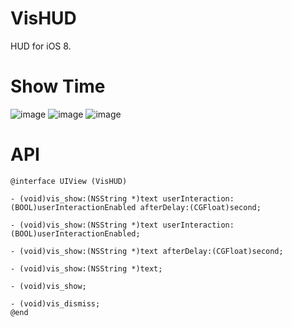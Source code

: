 # VisHUD
HUD for iOS 8.

# Show Time
![image](https://github.com/Wzxhaha/WZXStorehouse/blob/master/vishud_title.gif)
![image](https://github.com/Wzxhaha/WZXStorehouse/blob/master/vishud_notitle.gif)
![image](https://github.com/Wzxhaha/WZXStorehouse/blob/master/vishud_change.gif)

# API

```objc
@interface UIView (VisHUD)

- (void)vis_show:(NSString *)text userInteraction:(BOOL)userInteractionEnabled afterDelay:(CGFloat)second;

- (void)vis_show:(NSString *)text userInteraction:(BOOL)userInteractionEnabled;

- (void)vis_show:(NSString *)text afterDelay:(CGFloat)second;

- (void)vis_show:(NSString *)text;

- (void)vis_show;

- (void)vis_dismiss;
@end
```
